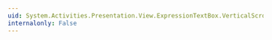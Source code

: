 ```yaml
---
uid: System.Activities.Presentation.View.ExpressionTextBox.VerticalScrollBarVisibility
internalonly: False
---
```


